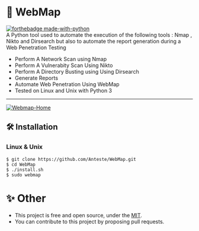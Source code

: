 # 📡 WebMap
[![forthebadge made-with-python](http://ForTheBadge.com/images/badges/made-with-python.svg)](https://www.python.org/) <br/>
A Python tool used to automate the execution of the following tools : Nmap , Nikto and Dirsearch but also to automate the report generation during a Web Penetration Testing 
* Perform A Network Scan using Nmap
* Perform A Vulnerabity Scan Using Nikto
* Perform A Directory Busting using Using Dirsearch
* Generate Reports
* Automate Web Penetration Using WebMap
* Tested on Linux and Unix with Python 3
------------------------------------
<a href="https://ibb.co/YyZYYCS"><img src="https://i.ibb.co/CM2NNcy/Webmap-Home.png" alt="Webmap-Home" border="0"></a>
<br />
## 🛠 Installation
### Linux & Unix
```
$ git clone https://github.com/Anteste/WebMap.git
$ cd WebMap
$ ./install.sh
$ sudo webmap
```

# ✨ Other
* This project is free and open source, under the [MIT](./LICENSE).
* You can contribute to this project by proposing pull requests.
